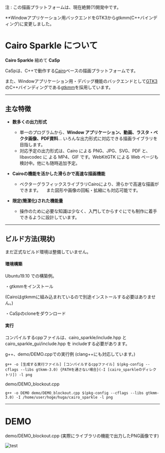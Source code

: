 注 : この描画プラットフォームは、現在絶賛(?)開発中です。

**Windowアプリケーション用バックエンドをGTK3からgtkmm(C++バインディング)に変更しました。

# Cairo Sparkle について

**Cairo Sparkle**  縮めて **CaSp**

CaSpは、C++で動作する[Cairo](https://www.cairographics.org/)ベースの描画プラットフォームです。

また、Windowアプリケーション用・デバッグ機能のバックエンドとして[GTK3](https://www.gtk.org/)のC++バインディングである[gtkmm](https://www.gtkmm.org/en/)を採用しています。

___

## 主な特徴

 - **数多くの出力形式**
   - 単一のプログラムから、**Window アプリケーション、動画、ラスタ・ベクタ画像、PDF資料**...
     いろんな出力形式に対応できる描画ライブラリを目指します。
   - 対応予定の出力形式は、Cairo による PNG、JPG、SVG、PDF と、libavcodec に
     よる MP4、GIF です。WebKitGTK による Web ページも検討中。他にも随時追加予定。
  
 - **Cairoの機能を活かした滑らかで高速な描画機能** 
   - ベクターグラフィックスライブラリCairoにより、滑らかで高速な描画ができます。
   　また図形や画像の回転・拡縮にも対応可能です。

 - **限定(簡潔化)された機能量**
   - 操作のために必要な知識は少なく、入門してからすぐにでも制作に着手できるように設計しています。
  
  
___

## ビルド方法(現状)

まだ正式なビルド環境は整備していません。

#### 環境構築

Ubuntu19.10 での構築例。

・gtkmmをインストール

(Cairoはgtkmmに組み込まれているので別途インストールする必要はありません。)

・CaSpのcloneをダウンロード

#### 実行

コンパイルするcppファイルは、cairo_sparkle/include.hpp と cairo_sparkle_gui/include.hpp を
includeする必要があります。

g++、demo/DEMO.cppでの実行例
(clang++にも対応しています。)

```
g++ -o [生成する実行ファイル] [コンパイルするcppファイル] $(pkg-config --cflags --libs gtkmm-3.0) {PATHを通さない場合}(-I [cairo_sparkleのディレクトリ]) -l png
```


demo/DEMO_blockout.cpp
```
g++ -o DEMO demo/DEMO_blockout.cpp $(pkg-config --cflags --libs gtkmm-3.0) -I /home/user/hoge/huga/cairo_sparkle -l png
```

___

# DEMO

demo/DEMO_blockout.cpp (実際にライブラリの機能で出力したPNG画像です)

![test](https://user-images.githubusercontent.com/57752033/78498979-dae63900-7788-11ea-888f-22a629cf5159.png)


